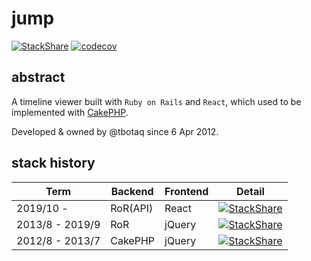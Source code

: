 # jump
[![StackShare](http://img.shields.io/badge/tech-stack-0690fa.svg?style=flat)](https://stackshare.io/tbotaq/twitjump-me-2019-slash-10)
[![codecov](https://codecov.io/gh/tbotaq/jump/branch/rebuild-frontend/graph/badge.svg?token=0TExBWzYW5)](https://codecov.io/gh/tbotaq/jump)
## abstract
A timeline viewer built with `Ruby on Rails` and `React`, which used to be implemented with [CakePHP](https://github.com/tbotqy/timeline-viewer).

Developed & owned by @tbotaq since 6 Apr 2012.

## stack history
Term | Backend | Frontend | Detail
-- | -- | -- | --
2019/10 - | RoR(API) | React | [![StackShare](http://img.shields.io/badge/tech-stack-0690fa.svg?style=flat)](https://stackshare.io/tbotaq/twitjump-me-2019-slash-10)
2013/8 - 2019/9 | RoR | jQuery | [![StackShare](http://img.shields.io/badge/tech-stack-0690fa.svg?style=flat)](https://stackshare.io/tbotaq/twitjump-me-2013-slash-8-2019-slash-9)
2012/8 - 2013/7 | CakePHP | jQuery | [![StackShare](http://img.shields.io/badge/tech-stack-0690fa.svg?style=flat)](https://stackshare.io/tbotaq/twitjump-me-2012-slash-8-2013-slash-7)


